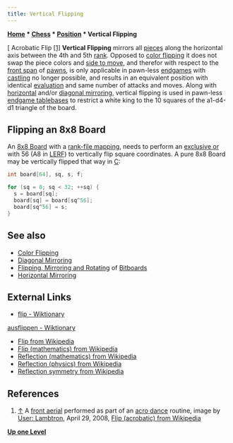 ```yaml
---
title: Vertical Flipping
---
```

**[Home](Home "Home") \* [Chess](Chess "Chess") \* [Position](Chess_Position "Chess Position") \* Vertical Flipping**



[ Acrobatic Flip <a id="cite-note-1" href="#cite-ref-1">[1]</a>
**Vertical Flipping** mirrors all [pieces](Pieces "Pieces") along the horizontal axis between the 4th and 5th [rank](Ranks "Ranks"). Opposed to [color flipping](Color_Flipping "Color Flipping") it does not swap the piece colors and [side to move](Side_to_move "Side to move"), and therefor with respect to the [front span](Pawn_Spans "Pawn Spans") of [pawns](Pawn "Pawn"), is only applicable in pawn-less [endgames](Endgame "Endgame") with [castling](Castling "Castling") no longer possible, and results in an equivalent position with identical [evaluation](Evaluation "Evaluation") and same number of attacks and moves. Along with [horizontal](Horizontal_Mirroring "Horizontal Mirroring") and/or [diagonal mirroring](Diagonal_Mirroring "Diagonal Mirroring"), vertical flipping is used in pawn-less [endgame tablebases](Endgame_Tablebases "Endgame Tablebases") to restrict a white king to the 10 squares of the a1-d4-d1 triangle of the board. 



## Flipping an 8x8 Board


An [8x8 Board](8x8_Board "8x8 Board") with a [rank-file mapping](Squares "Squares"), needs to perform an [exclusive or](General_Setwise_Operations#ExclusiveOr "General Setwise Operations") with 56 (A8 in [LERF](Square_Mapping_Considerations#LittleEndianRankFileMapping "Square Mapping Considerations")) to vertically flip square coordinates. A pure 8x8 Board may be vertically flipped that way in [C](C "C"):




```C++
int board[64], sq, s, f;

for (sq = 0; sq < 32; ++sq) {
  s = board[sq];
  board[sq] = board[sq^56];
  board[sq^56] = s;
}

```

## See also


* [Color Flipping](Color_Flipping "Color Flipping")
* [Diagonal Mirroring](Diagonal_Mirroring "Diagonal Mirroring")
* [Flipping, Mirroring and Rotating](Flipping_Mirroring_and_Rotating "Flipping Mirroring and Rotating") of [Bitboards](Bitboards "Bitboards")
* [Horizontal Mirroring](Horizontal_Mirroring "Horizontal Mirroring")


## External Links


* [flip - Wiktionary](http://en.wiktionary.org/wiki/flip)


 [ausflippen - Wiktionary](http://en.wiktionary.org/wiki/ausflippen)
* [Flip from Wikipedia](https://en.wikipedia.org/wiki/Flip)
* [Flip (mathematics) from Wikipedia](https://en.wikipedia.org/wiki/Flip_%28mathematics%29)
* [Reflection (mathematics) from Wikipedia](https://en.wikipedia.org/wiki/Reflection_%28mathematics%29)
* [Reflection (physics) from Wikipedia](https://en.wikipedia.org/wiki/Reflection_%28physics%29)
* [Reflection symmetry from Wikipedia](https://en.wikipedia.org/wiki/Reflection_symmetry)


## References


 1. <a id="cite-ref-1" href="#cite-note-1">↑</a> A [front aerial](https://en.wikipedia.org/wiki/Front_aerial) performed as part of an [acro dance](https://en.wikipedia.org/wiki/Acro_dance) routine, image by [User: Lambtron](https://en.wikipedia.org/wiki/User:Lambtron), April 29, 2008, [Flip (acrobatic) from Wikipedia](https://en.wikipedia.org/wiki/Flip_%28acrobatic%29) 

**[Up one Level](Chess_Position "Chess Position")**







 
